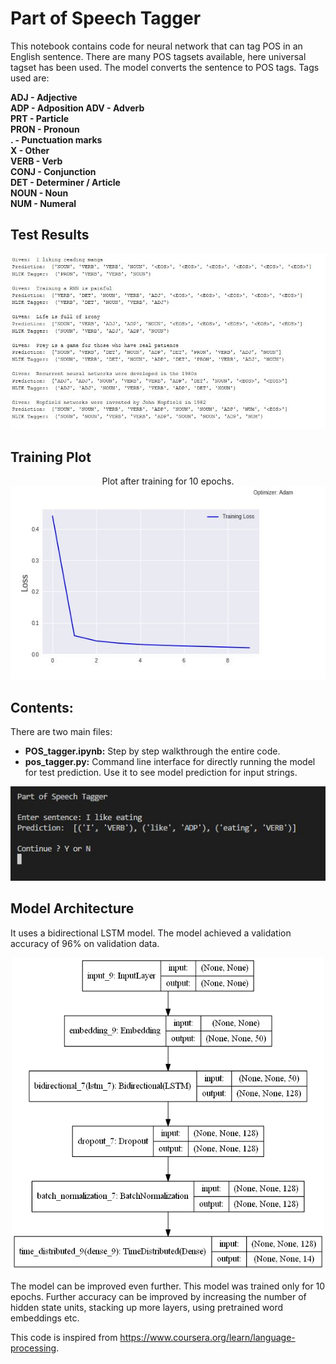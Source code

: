 # Part of Speech Tagger
This notebook contains code for neural network that can tag POS in an English sentence. There are many POS tagsets available, here universal tagset has been used. The model converts the sentence to POS tags. Tags used are:

**ADJ - Adjective<br>
ADP - Adposition
ADV - Adverb<br>
PRT -	Particle<br> 
PRON - Pronoun<br>
.	   - Punctuation marks<br>
X	- Other	<br>
VERB - Verb<br>
CONJ	- Conjunction<br>
DET - Determiner / Article	
NOUN	- Noun	<br>
NUM - Numeral<br>**

## Test Results

<img src="media/1.JPG" >

## Training Plot
<p align="center">
  Plot after training for 10 epochs.<br>
  <img src="media/2.JPG" >
</p>

## Contents:
There are two main files:
- **POS_tagger.ipynb:** Step by step walkthrough the entire code. 
- **pos_tagger.py:** Command line interface for directly running the model for test prediction. Use it to see model prediction for input strings.
<p align="center">
  <img src="media/3.JPG" >
</p>

## Model Architecture
It uses a bidirectional LSTM model. The model achieved a validation accuracy of 96% on validation data.
<p align="center">
  <img src="media/model_plot.png" width="500" height="500">
</p>

The model can be improved even further. This model was trained only for 10 epochs. Further accuracy can be improved by increasing the number of hidden state units, stacking up more layers, using pretrained word embeddings etc. 

This code is inspired from https://www.coursera.org/learn/language-processing.

